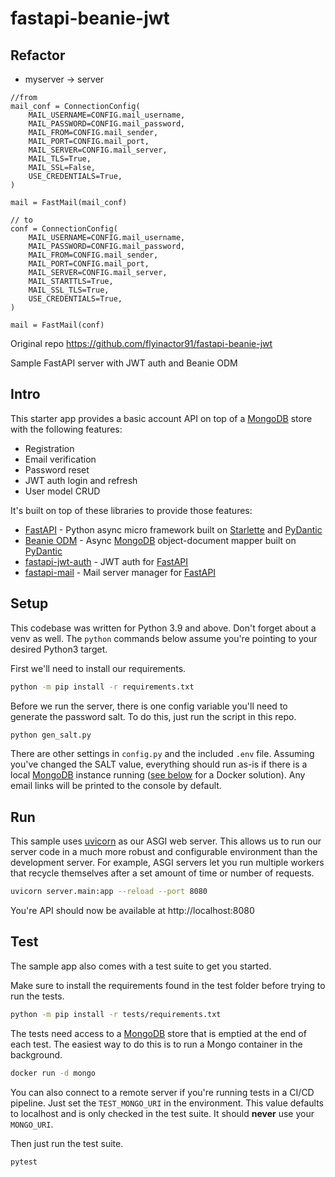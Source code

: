 # fastapi-beanie-jwt

## Refactor

- myserver -> server

```
//from
mail_conf = ConnectionConfig(
    MAIL_USERNAME=CONFIG.mail_username,
    MAIL_PASSWORD=CONFIG.mail_password,
    MAIL_FROM=CONFIG.mail_sender,
    MAIL_PORT=CONFIG.mail_port,
    MAIL_SERVER=CONFIG.mail_server,
    MAIL_TLS=True,
    MAIL_SSL=False,
    USE_CREDENTIALS=True,
)

mail = FastMail(mail_conf)

// to
conf = ConnectionConfig(
    MAIL_USERNAME=CONFIG.mail_username,
    MAIL_PASSWORD=CONFIG.mail_password,
    MAIL_FROM=CONFIG.mail_sender,
    MAIL_PORT=CONFIG.mail_port,
    MAIL_SERVER=CONFIG.mail_server,
    MAIL_STARTTLS=True,
    MAIL_SSL_TLS=True,
    USE_CREDENTIALS=True,
)

mail = FastMail(conf)
```

Original repo https://github.com/flyinactor91/fastapi-beanie-jwt

Sample FastAPI server with JWT auth and Beanie ODM

## Intro

This starter app provides a basic account API on top of a [MongoDB]() store with the following features:

- Registration
- Email verification
- Password reset
- JWT auth login and refresh
- User model CRUD

It's built on top of these libraries to provide those features:

- [FastAPI]() - Python async micro framework built on [Starlette]() and [PyDantic]()
- [Beanie ODM]() - Async [MongoDB]() object-document mapper built on [PyDantic]()
- [fastapi-jwt-auth]() - JWT auth for [FastAPI]()
- [fastapi-mail]() - Mail server manager for [FastAPI]()

## Setup

This codebase was written for Python 3.9 and above. Don't forget about a venv as well. The `python` commands below assume you're pointing to your desired Python3 target.

First we'll need to install our requirements.

```bash
python -m pip install -r requirements.txt
```

Before we run the server, there is one config variable you'll need to generate the password salt. To do this, just run the script in this repo.

```bash
python gen_salt.py
```

There are other settings in `config.py` and the included `.env` file. Assuming you've changed the SALT value, everything should run as-is if there is a local [MongoDB]() instance running ([see below](#test) for a Docker solution). Any email links will be printed to the console by default.

## Run

This sample uses [uvicorn]() as our ASGI web server. This allows us to run our server code in a much more robust and configurable environment than the development server. For example, ASGI servers let you run multiple workers that recycle themselves after a set amount of time or number of requests.

```bash
uvicorn server.main:app --reload --port 8080
```

You're API should now be available at http://localhost:8080

## Test

The sample app also comes with a test suite to get you started.

Make sure to install the requirements found in the test folder before trying to run the tests.

```bash
python -m pip install -r tests/requirements.txt
```

The tests need access to a [MongoDB]() store that is emptied at the end of each test. The easiest way to do this is to run a Mongo container in the background.

```bash
docker run -d mongo
```

You can also connect to a remote server if you're running tests in a CI/CD pipeline. Just set the `TEST_MONGO_URI` in the environment. This value defaults to localhost and is only checked in the test suite. It should **never** use your `MONGO_URI`.

Then just run the test suite.

```bash
pytest
```

[MongoDB]: https://www.mongodb.com "MongoDB NoSQL homepage"
[FastAPI]: https://fastapi.tiangolo.com "FastAPI web framework"
[Beanie ODM]: https://roman-right.github.io/beanie/ "Beanie object-document mapper"
[Starlette]: https://www.starlette.io "Starlette web framework"
[PyDantic]: https://pydantic-docs.helpmanual.io "PyDantic model validation"
[fastapi-jwt-auth]: https://github.com/IndominusByte/fastapi-jwt-auth "JWT auth for FastAPI"
[fastapi-mail]: https://github.com/sabuhish/fastapi-mail "FastAPI mail server"
[uvicorn]: https://www.uvicorn.org "Uvicorn ASGI web server"
